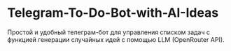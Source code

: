 # Telegram-To-Do-Bot-with-AI-Ideas
Простой и удобный телеграм-бот для управления списком задач с функцией генерации случайных идей с помощью LLM (OpenRouter API).
